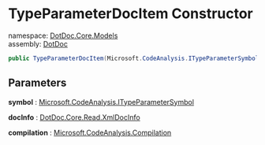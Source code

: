 ﻿# TypeParameterDocItem Constructor

namespace: [DotDoc\.Core\.Models](../../DotDoc.Core.Models.md)<br />
assembly: [DotDoc](../../../DotDoc.md)



```csharp
public TypeParameterDocItem(Microsoft.CodeAnalysis.ITypeParameterSymbol symbol ,DotDoc.Core.Read.XmlDocInfo docInfo ,Microsoft.CodeAnalysis.Compilation compilation);
```

## Parameters

__symbol__ : [Microsoft\.CodeAnalysis\.ITypeParameterSymbol](https://docs.microsoft.com/dotnet/api/Microsoft.CodeAnalysis.ITypeParameterSymbol)



__docInfo__ : [DotDoc\.Core\.Read\.XmlDocInfo](../../../DotDoc/DotDoc.Core.Read/XmlDocInfo.md)



__compilation__ : [Microsoft\.CodeAnalysis\.Compilation](https://docs.microsoft.com/dotnet/api/Microsoft.CodeAnalysis.Compilation)



